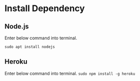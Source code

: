 # Install Dependency

## Node.js
Enter below command into terminal.
    
`sudo apt install nodejs`

## Heroku
Enter below command into terminal.
`sudo npm install -g heroku`
